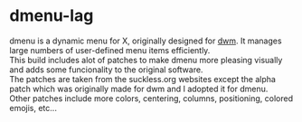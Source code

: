 # dmenu-lag
dmenu is a dynamic menu for X, originally designed for [dwm](https://dwm.suckless.org). It manages large numbers of user-defined menu items efficiently.  
This build includes alot of patches to make dmenu more pleasing visually and adds some funcionality to the original software.  
The patches are taken from the suckless.org websites except the alpha patch which was originally made for dwm and I adopted it for dmenu.  
Other patches include more colors, centering, columns, positioning, colored emojis, etc...  
